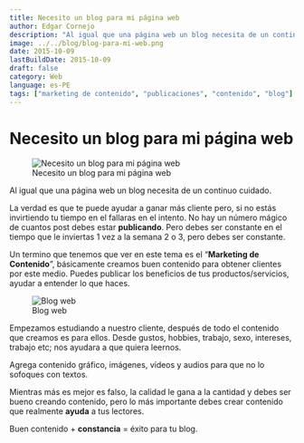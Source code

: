 ```yaml
---
title: Necesito un blog para mi página web
author: Edgar Cornejo
description: "Al igual que una página web un blog necesita de un continuo cuidado. La verdad es que te puede ayudar a ganar más cliente pero, si no estás invirtiendo tu tiempo en el fallaras en el intento. No hay un número mágico de cuantos post debes estar publicando. Pero debes ser constante en el tiempo que le inviertas 1 vez a la semana 2 o 3, pero debes ser constante."
image: ../../blog/blog-para-mi-web.png
date: 2015-10-09
lastBuildDate: 2015-10-09
draft: false
category: Web
language: es-PE
tags: ["marketing de contenido", "publicaciones", "contenido", "blog"]
---
```


# Necesito un blog para mi página web

<figure>
  <img src="../../blog/blog-para-mi-web.png" alt="Necesito un blog para mi página web"/>
  <figcaption>Necesito un blog para mi página web</figcaption>
</figure>

Al igual que una página web un blog necesita de un continuo cuidado.

La verdad es que te puede ayudar a ganar más cliente pero, si no estás invirtiendo tu tiempo en el fallaras en el intento. No hay un número mágico de cuantos post debes estar **publicando**. Pero debes ser constante en el tiempo que le inviertas 1 vez a la semana 2 o 3, pero debes ser constante.

Un termino que tenemos que ver en este tema es el “**Marketing de Contenido**”, básicamente creamos buen contenido para obtener clientes por este medio. Puedes publicar los beneficios de tus productos/servicios, ayudar a entender lo que haces.

<figure>
  <img src="../../blog/blog.jpg" alt="Blog web"/>
  <figcaption>Blog web</figcaption>
</figure>

Empezamos estudiando a nuestro cliente, después de todo el contenido que creamos es para ellos. Desde gustos, hobbies, trabajo, sexo, intereses, trabajo etc; nos ayudara a que quiera leernos.

Agrega contenido gráfico, imágenes, vídeos y audios para que no lo sofoques con textos.

Mientras más es mejor es falso, la calidad le gana a la cantidad y debes ser bueno creando contenido, pero lo más importante debes crear contenido que realmente **ayuda** a tus lectores.

Buen contenido + **constancia** = éxito para tu blog.
